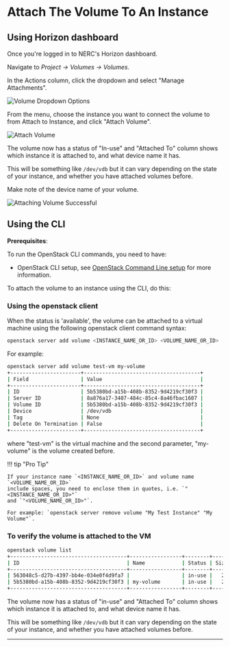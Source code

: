 # Attach The Volume To An Instance

## Using Horizon dashboard

Once you're logged in to NERC's Horizon dashboard.

Navigate to _Project -> Volumes -> Volumes_.

In the Actions column, click the dropdown and select "Manage Attachments".

![Volume Dropdown Options](images/volume_options.png)

From the menu, choose the instance you want to connect the volume to from
Attach to Instance, and click "Attach Volume".

![Attach Volume](images/volume_attach.png)

The volume now has a status of "In-use" and "Attached To" column shows which
instance it is attached to, and what device name it has.

This will be something like `/dev/vdb` but it can vary depending on the state
of your instance, and whether you have attached volumes before.

Make note of the device name of your volume.

![Attaching Volume Successful](images/volume_in_use.png)

## Using the CLI

**Prerequisites**:

To run the OpenStack CLI commands, you need to have:

- OpenStack CLI setup, see [OpenStack Command Line setup](../openstack-cli/openstack-CLI.md#command-line-setup)
  for more information.

To attach the volume to an instance using the CLI, do this:

### Using the openstack client

When the status is 'available', the volume can be attached to a virtual machine
using the following openstack client command syntax:

```sh
openstack server add volume <INSTANCE_NAME_OR_ID> <VOLUME_NAME_OR_ID>
```

For example:

```sh
openstack server add volume test-vm my-volume
+-----------------------+--------------------------------------+
| Field                 | Value                                |
+-----------------------+--------------------------------------+
| ID                    | 5b5380bd-a15b-408b-8352-9d4219cf30f3 |
| Server ID             | 8a876a17-3407-484c-85c4-8a46fbac1607 |
| Volume ID             | 5b5380bd-a15b-408b-8352-9d4219cf30f3 |
| Device                | /dev/vdb                             |
| Tag                   | None                                 |
| Delete On Termination | False                                |
+-----------------------+--------------------------------------+
```

where "test-vm" is the virtual machine and the second parameter, "my-volume" is
the volume created before.

!!! tip "Pro Tip"

    If your instance name `<INSTANCE_NAME_OR_ID>` and volume name `<VOLUME_NAME_OR_ID>`
    include spaces, you need to enclose them in quotes, i.e. `"<INSTANCE_NAME_OR_ID>"`
    and `"<VOLUME_NAME_OR_ID>"`.

    For example: `openstack server remove volume "My Test Instance" "My Volume"`.

### To verify the volume is attached to the VM

```sh
openstack volume list
+--------------------------------------+-----------------+--------+------+----------------------------------+
| ID                                   | Name            | Status | Size | Attached to                      |
+--------------------------------------+-----------------+--------+------+----------------------------------+
| 563048c5-d27b-4397-bb4e-034e0f4d9fa7 |                 | in-use |   20 | Attached to test-vm on /dev/vda  |
| 5b5380bd-a15b-408b-8352-9d4219cf30f3 | my-volume       | in-use |   20 | Attached to test-vm on /dev/vdb  |
+--------------------------------------+-----------------+--------+------+----------------------------------+
```

The volume now has a status of "in-use" and "Attached To" column shows which
instance it is attached to, and what device name it has.

This will be something like `/dev/vdb` but it can vary depending on the state
of your instance, and whether you have attached volumes before.

---
